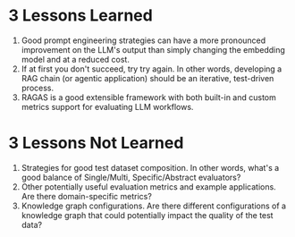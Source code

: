 # 3 Lessons Learned

1. Good prompt engineering strategies can have a more pronounced improvement on the LLM's output than simply changing the embedding model and at a reduced cost.
2. If at first you don't succeed, try try again. In other words, developing a RAG chain (or agentic application) should be an iterative, test-driven process.
3. RAGAS is a good extensible framework with both built-in and custom metrics support for evaluating LLM workflows.

# 3 Lessons Not Learned

1. Strategies for good test dataset composition. In other words, what's a good balance of Single/Multi, Specific/Abstract evaluators?
2. Other potentially useful evaluation metrics and example applications. Are there domain-specific metrics?
3. Knowledge graph configurations. Are there different configurations of a knowledge graph that could potentially impact the quality of the test data?